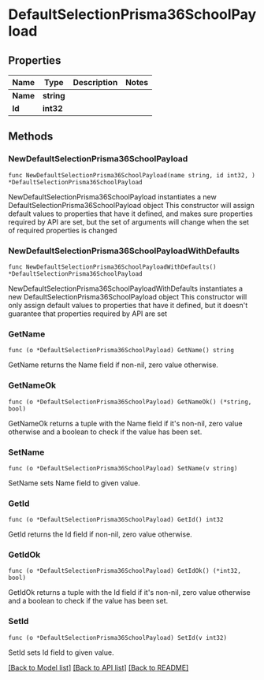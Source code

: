 # DefaultSelectionPrisma36SchoolPayload

## Properties

Name | Type | Description | Notes
------------ | ------------- | ------------- | -------------
**Name** | **string** |  | 
**Id** | **int32** |  | 

## Methods

### NewDefaultSelectionPrisma36SchoolPayload

`func NewDefaultSelectionPrisma36SchoolPayload(name string, id int32, ) *DefaultSelectionPrisma36SchoolPayload`

NewDefaultSelectionPrisma36SchoolPayload instantiates a new DefaultSelectionPrisma36SchoolPayload object
This constructor will assign default values to properties that have it defined,
and makes sure properties required by API are set, but the set of arguments
will change when the set of required properties is changed

### NewDefaultSelectionPrisma36SchoolPayloadWithDefaults

`func NewDefaultSelectionPrisma36SchoolPayloadWithDefaults() *DefaultSelectionPrisma36SchoolPayload`

NewDefaultSelectionPrisma36SchoolPayloadWithDefaults instantiates a new DefaultSelectionPrisma36SchoolPayload object
This constructor will only assign default values to properties that have it defined,
but it doesn't guarantee that properties required by API are set

### GetName

`func (o *DefaultSelectionPrisma36SchoolPayload) GetName() string`

GetName returns the Name field if non-nil, zero value otherwise.

### GetNameOk

`func (o *DefaultSelectionPrisma36SchoolPayload) GetNameOk() (*string, bool)`

GetNameOk returns a tuple with the Name field if it's non-nil, zero value otherwise
and a boolean to check if the value has been set.

### SetName

`func (o *DefaultSelectionPrisma36SchoolPayload) SetName(v string)`

SetName sets Name field to given value.


### GetId

`func (o *DefaultSelectionPrisma36SchoolPayload) GetId() int32`

GetId returns the Id field if non-nil, zero value otherwise.

### GetIdOk

`func (o *DefaultSelectionPrisma36SchoolPayload) GetIdOk() (*int32, bool)`

GetIdOk returns a tuple with the Id field if it's non-nil, zero value otherwise
and a boolean to check if the value has been set.

### SetId

`func (o *DefaultSelectionPrisma36SchoolPayload) SetId(v int32)`

SetId sets Id field to given value.



[[Back to Model list]](../README.md#documentation-for-models) [[Back to API list]](../README.md#documentation-for-api-endpoints) [[Back to README]](../README.md)


